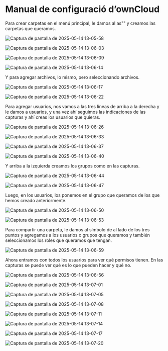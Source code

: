 # Manual de configuració d’ownCloud

Para crear carpetas en el menú principal, le damos al as"" y creamos las carpetas que queramos.

![Captura de pantalla de 2025-05-14 13-05-58](https://github.com/user-attachments/assets/73bb4ce0-d376-4f3b-94e1-8c6b20bf058c)

![Captura de pantalla de 2025-05-14 13-06-03](https://github.com/user-attachments/assets/9ad6a86f-db44-4c82-b75d-1e1c1c63ff6f)

![Captura de pantalla de 2025-05-14 13-06-09](https://github.com/user-attachments/assets/c20af52b-1c0b-46e1-8a0a-31f60b912cbf)

![Captura de pantalla de 2025-05-14 13-06-14](https://github.com/user-attachments/assets/68d5c9e2-6c7b-4724-b0a2-27ee95bb3a15)

Y para agregar archivos, lo mismo, pero seleccionando archivos.

![Captura de pantalla de 2025-05-14 13-06-17](https://github.com/user-attachments/assets/62b52866-e3e1-4224-ba8a-92510acd98bb)

![Captura de pantalla de 2025-05-14 13-06-22](https://github.com/user-attachments/assets/2d28b910-65a7-4cf2-a705-ad668523aad6)

Para agregar usuarios, nos vamos a las tres líneas de arriba a la derecha y le damos a usuarios, y una vez ahí seguimos las indicaciones de las capturas y ahí creas los usuarios que quieras.

![Captura de pantalla de 2025-05-14 13-06-26](https://github.com/user-attachments/assets/24d5280f-5878-404c-a3fd-c6ca89988784)

![Captura de pantalla de 2025-05-14 13-06-33](https://github.com/user-attachments/assets/896db71c-e985-4124-a2ce-1aa381fc1715)

![Captura de pantalla de 2025-05-14 13-06-37](https://github.com/user-attachments/assets/b89a66cd-b785-457e-ad75-2d5c1b13a219)

![Captura de pantalla de 2025-05-14 13-06-40](https://github.com/user-attachments/assets/530f4fca-4001-4fdb-83c0-2fd3bd0b6e97)

Y arriba a la izquierda creamos los grupos como en las capturas.

![Captura de pantalla de 2025-05-14 13-06-44](https://github.com/user-attachments/assets/9f770f6b-544f-4fc0-83b4-8cf9b53b6681)

![Captura de pantalla de 2025-05-14 13-06-47](https://github.com/user-attachments/assets/2e51a11a-2741-4db5-95dd-28b7100f80a6)

Luego, en los usuarios, los ponemos en el grupo que queramos de los que hemos creado anteriormente.

![Captura de pantalla de 2025-05-14 13-06-50](https://github.com/user-attachments/assets/a6b86603-ba70-46c1-a485-455b59353a28)

![Captura de pantalla de 2025-05-14 13-06-53](https://github.com/user-attachments/assets/88a91bfd-3b64-43f2-831d-0db3bf0230f1)

Para compartir una carpeta, le damos al símbolo de al lado de los tres puntos y agregamos a los usuarios o grupos que queramos y también seleccionamos los roles que queramos que tengan.

![Captura de pantalla de 2025-05-14 13-06-59](https://github.com/user-attachments/assets/d7f20f4e-8fee-4989-91be-763ae3c43e61)

Ahora entramos con todos los usuarios para ver qué permisos tienen. En las capturas se puede ver qué es lo que pueden hacer y qué no.

![Captura de pantalla de 2025-05-14 13-06-56](https://github.com/user-attachments/assets/9320a63d-dd5c-4163-b196-20a5c5be5d71)

![Captura de pantalla de 2025-05-14 13-07-01](https://github.com/user-attachments/assets/a85777d2-572e-4c4f-bb9e-5f9737572f30)

![Captura de pantalla de 2025-05-14 13-07-05](https://github.com/user-attachments/assets/ecd8d8e6-f5c0-473b-98ed-a1d611b73c22)

![Captura de pantalla de 2025-05-14 13-07-08](https://github.com/user-attachments/assets/1fffc51f-507a-4533-9759-a70a489e3efc)

![Captura de pantalla de 2025-05-14 13-07-11](https://github.com/user-attachments/assets/45ab9bfb-c9aa-4f60-adc6-2319a7641cd2)

![Captura de pantalla de 2025-05-14 13-07-14](https://github.com/user-attachments/assets/b0711fd4-65e0-42ef-ba49-081c75761023)

![Captura de pantalla de 2025-05-14 13-07-17](https://github.com/user-attachments/assets/efd575c4-968d-4aca-8509-b0b866d171db)

![Captura de pantalla de 2025-05-14 13-07-20](https://github.com/user-attachments/assets/13c7e88b-ffb5-4896-a7c1-95e5feba83fa)



